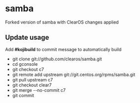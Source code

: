 # samba

Forked version of samba with ClearOS changes applied

## Update usage
  Add __#kojibuild__ to commit message to automatically build

* git clone git://github.com/clearos/samba.git
* cd gconsole
* git checkout c7
* git remote add upstream git://git.centos.org/rpms/samba.git
* git pull upstream c7
* git checkout clear7
* git merge --no-commit c7
* git commit
